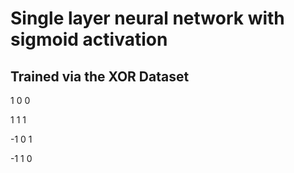 # **Single layer neural network with sigmoid activation**
## **Trained via the XOR Dataset**
 1 0 0
 
 1 1 1
 
-1 0 1

-1 1 0

